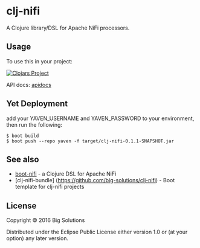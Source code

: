 # clj-nifi

A Clojure library/DSL for Apache NiFi processors.

## Usage

To use this in your project:

[![Clojars Project](https://img.shields.io/clojars/v/big-solutions/clj-nifi.svg)](https://clojars.org/big-solutions/clj-nifi)

API docs: [apidocs](http://htmlpreview.github.io/?https://github.com/big-solutions/clj-nifi/blob/master/doc/api/index.html)


## Yet Deployment

add your YAVEN_USERNAME and YAVEN_PASSWORD to your environment, then run the following:
```
$ boot build
$ boot push --repo yaven -f target/clj-nifi-0.1.1-SNAPSHOT.jar
```

## See also

- [boot-nifi](https://github.com/big-solutions/boot-nifi) - a Clojure DSL for Apache NiFi
- [clj-nifi-bundle] (https://github.com/big-solutions/clj-nifi) - Boot template for clj-nifi projects

## License

Copyright © 2016 Big Solutions

Distributed under the Eclipse Public License either version 1.0 or (at
your option) any later version.
